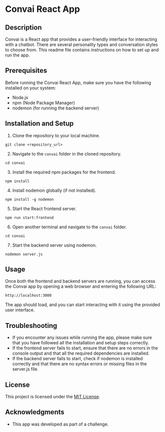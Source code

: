 # Convai React App

## Description

Convai is a React app that provides a user-friendly interface for interacting with a chatbot. There are several personality types and conversation styles to choose from. This readme file contains instructions on how to set up and run the app.

## Prerequisites

Before running the Convai React App, make sure you have the following installed on your system:

- Node.js
- npm (Node Package Manager)
- nodemon (for running the backend server)

## Installation and Setup

1. Clone the repository to your local machine.

```
git clone <repository_url>
```

2. Navigate to the `convai` folder in the cloned repository.

```
cd convai
```

3. Install the required npm packages for the frontend.

```
npm install
```

4. Install nodemon globally (if not installed).

```
npm install -g nodemon
```

5. Start the React frontend server.

```
npm run start:frontend
```

6. Open another terminal and navigate to the `convai` folder.

```
cd convai
```

7. Start the backend server using nodemon.

```
nodemon server.js
```

## Usage

Once both the frontend and backend servers are running, you can access the Convai app by opening a web browser and entering the following URL:

```
http://localhost:3000
```

The app should load, and you can start interacting with it using the provided user interface.

## Troubleshooting

- If you encounter any issues while running the app, please make sure that you have followed all the installation and setup steps correctly.
- If the frontend server fails to start, ensure that there are no errors in the console output and that all the required dependencies are installed.
- If the backend server fails to start, check if nodemon is installed correctly and that there are no syntax errors or missing files in the server.js file.

## License

This project is licensed under the [MIT License](LICENSE).

## Acknowledgments

- This app was developed as part of a challenge.
